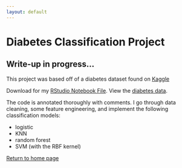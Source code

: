 ```yaml
---
layout: default
---
```


# Diabetes Classification Project

## Write-up in progress...

This project was based off of a diabetes dataset found on [Kaggle](https://www.kaggle.com/datasets/mathchi/diabetes-data-set?datasetId=818300&sortBy=voteCount)

Download for my [RStudio Notebook File](/diabetes/Diabetes.Rmd).
View the [diabetes data](/diabetes/diabetes.csv).

The code is annotated thoroughly with comments. I go through data cleaning, some feature engineering, and implement the following classification models:
*   logistic
*   KNN
*   random forest
*   SVM (with the RBF kernel)

[Return to home page](./)
